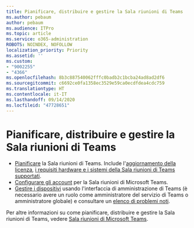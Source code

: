 ```yaml
---
title: Pianificare, distribuire e gestire la Sala riunioni di Teams
ms.author: pebaum
author: pebaum
ms.audience: ITPro
ms.topic: article
ms.service: o365-administration
ROBOTS: NOINDEX, NOFOLLOW
localization_priority: Priority
ms.assetid: ''
ms.custom:
- "9002255"
- "4366"
ms.openlocfilehash: 8b3c887540062fffc0badb2c1bcba24ad8ad2df6
ms.sourcegitcommit: c6692ce0fa1358ec3529e59ca0ecdfdea4cdc759
ms.translationtype: HT
ms.contentlocale: it-IT
ms.lasthandoff: 09/14/2020
ms.locfileid: "47728651"
---
```

# <a name="plan-deploy-and-manage-teams-rooms"></a>Pianificare, distribuire e gestire la Sala riunioni di Teams

- [Pianificare](https://docs.microsoft.com/microsoftteams/rooms/rooms-plan) la Sala riunioni di Teams. Include l'[aggiornamento della licenza](https://docs.microsoft.com/microsoftteams/rooms/rooms-licensing), [i requisiti hardware e i sistemi della Sala riunioni di Teams supportati](https://docs.microsoft.com/microsoftteams/rooms/requirements#hardware-requirements).
- [Configurare gli account](https://docs.microsoft.com/microsoftteams/rooms/rooms-configure-accounts) per la Sala riunioni di Microsoft Teams.
- [Gestire i dispositivi](https://docs.microsoft.com/microsoftteams/rooms/rooms-manage) usando l'interfaccia di amministrazione di Teams (è necessario avere un ruolo come amministratore del servizio di Teams o amministratore globale) e consultare un [elenco di problemi noti](https://docs.microsoft.com/microsoftteams/rooms/known-issues).

Per altre informazioni su come pianificare, distribuire e gestire la Sala riunioni di Teams, vedere [Sala riunioni di Microsoft Teams](https://docs.microsoft.com/microsoftteams/rooms/).
